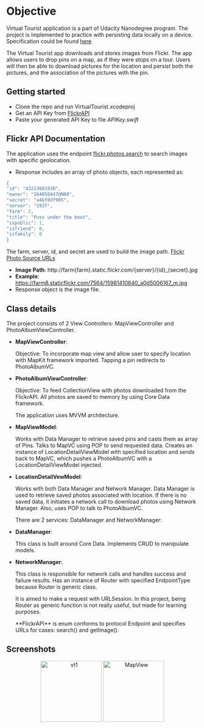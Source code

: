 # Objective

Virtual Tourist application is a part of Udacity Nanodegree program. The project is implemented to practice with persisting data locally on a device. Specification could be found [here](https://s3.amazonaws.com/video.udacity-data.com/topher/2019/April/5cb60ce5_app-specifications-virtual-tourist/app-specifications-virtual-tourist.pdf)
<p>The Virtual Tourist app downloads and stores images from Flickr. The app allows users to drop pins on a map, as if they were stops on a tour. Users will then be able to download pictures for the location and persist both the pictures, and the association of the pictures with the pin.

## Getting started
- Clone the repo and run VirtualTourist.xcodeproj
- Get an API Key from [FlickrAPI](https://www.flickr.com/services/api/misc.api_keys.html)
- Paste your generated API Key to file *APIKey.swift*

## Flickr API Documentation
The application uses the endpoint [flickr.photos.search](https://www.flickr.com/services/api/flickr.photos.search.html) to search images with specific geolocation.
- Response includes an array of photo objects, each represented as:
``` swift
{
"id": "43213681030",
"owner": "164058447@N08",
"secret": "a4bf8df905",
"server": "1937",
"farm": 2,
"title": "Puss under the boot",
"ispublic": 1,
"isfriend": 0,
"isfamily": 0
}
```

The farm, server, id, and secret are used to build the image path. [Flickr Photo Source URLs](https://www.flickr.com/services/api/misc.urls.html)
- **Image Path**: http://farm{farm}.static.flickr.com/{server}/{id}_{secret}.jpg
- **Example**: https://farm8.staticflickr.com/7564/15981410640_a0d5006167_m.jpg
- Response object is the image file.

## Class details
The project consists of 2 View Controllers: MapViewController and PhotoAlbumViewController.
- **MapViewController**:
  </p>Objective: To incorporate map view and allow user to specify location with MapKit framework imported.  Tapping a pin redirects to PhotoAlbumVC. </p>
- **PhotoAlbumViewController**:
  <p>Objective: To feed CollectionView with photos downloaded from the FlickrAPI. All photos are saved to memory by using Core Data framework.</p>
  
  The application uses MVVM architecture.
- **MapViewModel**:
  <p>Works with Data Manager to retrieve saved pins and casts them as array of Pins. Talks to MapVC using POP to send requested data. Creates an instance of LocationDetailViewModel with specified location and sends back to MapVC, which pushes a PhotoAlbumVC with a LocationDetailViewModel injected.</p>
- **LocationDetailVewModel**:
  <p>Works with both Data Manager and Network Manager. Data Manager is used to retrieve saved photos associated with location. If there is no saved data, it initiates a network call to download photos using Network Manager. Also, uses POP to talk to PhotoAlbumVC.</p>
  
  There are 2 services: DataManager and NetworkManager:
- **DataManager**:
  <p>This class is built around Core Data. Implements CRUD to manipulate models.</p>
- **NetworkManager**:
  <p>This class is responsible for network calls and handles success and failure results. Has an instance of Router with specified EndpointType because Router is generic class. </p>
  <p>It is aimed to make a request with URLSession. In this project, being Router as generic function is not really useful, but made for learning purposes.</p>
  <p> **FlickrAPI** is enum conforms to protocol Endpoint and specifies URLs for cases: search() and getImage(). </p>
  
## Screenshots

<p align="center">
<img src="https://github.com/zhaziragaripolla/images/blob/master/VirtualTourist1.png" width="160"  title="vt1">
<img src="https://github.com/zhaziragaripolla/images/blob/master/VirtualTourist2.png" width="160" title="MapView">

</p>
